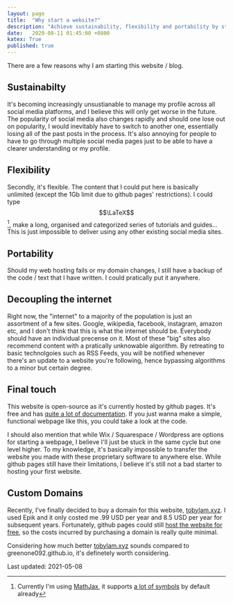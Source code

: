 ```yaml
---
layout: page
title:  "Why start a website?"
description: "Achieve sustainability, flexibility and portability by starting a website"
date:   2020-08-11 01:45:00 +0800
katex: True
published: true
---
```


There are a few reasons why I am starting this website / blog.

## Sustainabilty

It's becoming increasingly unsustianable to manage my profile across all social media platforms, and I believe this will only get worse in the future. The popularity of social media also changes rapidly and should one lose out on popularity, I would inevitably have to switch to another one, essentially losing all of the past posts in the process. It's also annoying for people to have to go through multiple social media pages just to be able to have a clearer understanding or my profile. 

## Flexibility

Secondly, it's flexible. The content that I could put here is basically unlimited (except the 1Gb limit due to github pages' restrictions). I could type $$\LaTeX$$ [^mathjax], make a long, organised and categorized series of tutorials and guides... This is just impossible to deliver using any other existing social media sites.

## Portability

Should my web hosting fails or my domain changes, I still have a backup of the code / text that I have written. I could pratically put it anywhere. 

## Decoupling the internet

Right now, the "internet" to a majority of the population is just an assortment of a few sites. Google, wikipedia, facebook, instagram, amazon etc, and I don't think that this is what the internet should be. Everybody should have an individual precense on it. Most of these "big" sites also recommend content with a pratically unknowable algorithm. By retreating to basic technolgoies such as RSS Feeds, you will be notified whenever there's an update to a website you're following, hence bypassing algorithms to a minor but certain degree.

## Final touch

This website is open-source as it's currently hosted by github pages. It's free and has [quite a lot of documentation](https://docs.github.com/en/github/working-with-github-pages/creating-a-github-pages-site-with-jekyll). If you just wanna make a simple, functional webpage like this, you could take a look at the code. 

I should also mention that while Wix / Squarespace / Wordpress are options for starting a webpage, I believe I'll just be stuck in the same cycle but one level higher. To my knowledge, it's basically impossible to transfer the website you made with these proprietary software to anywhere else. While github pages still have their limitations, I believe it's still not a bad starter to hosting your first website.

## Custom Domains 

Recently, I've finally decided to buy a domain for this website, [tobylam.xyz](http://www.tobylam.xyz). I used Epik and it only costed me .99 USD per year and 8.5 USD per year for subsequent years. Fortunately, github pages could still [host the website for free](https://docs.github.com/en/pages/configuring-a-custom-domain-for-your-github-pages-site), so the costs incurred by purchasing a domain is really quite minimal. 

Considering how much better [tobylam.xyz](http://www.tobylam.xyz) sounds compared to greenone092.github.io, it's definetely worth considering. 

Last updated: 2021-05-08

[^mathjax]: Currently I'm using [MathJax](http://www.iangoodfellow.com/blog/jekyll/markdown/tex/2016/11/07/latex-in-markdown.html), it supports [a lot of symbols](http://docs.mathjax.org/en/v1.1-latest/tex.html#supported-latex-commands) by default already 